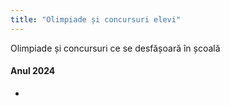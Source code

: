 ```yaml
---
title: "Olimpiade și concursuri elevi"
---
```

Olimpiade și concursuri ce se desfășoară în școală

#### Anul 2024

- 